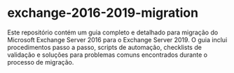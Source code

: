 # exchange-2016-2019-migration
Este repositório contém um guia completo e detalhado para migração do Microsoft Exchange Server 2016 para o Exchange Server 2019. O guia inclui procedimentos passo a passo, scripts de automação, checklists de validação e soluções para problemas comuns encontrados durante o processo de migração.
